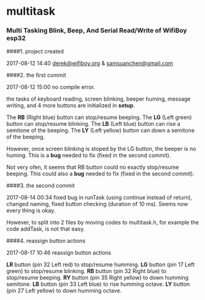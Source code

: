 # multitask
### Multi Tasking Blink, Beep, And Serial Read/Write of WifiBoy esp32

####1. project created

2017-08-12 14:40 derek@wifiboy.org & samsuanchen@gmail.com

####2. the first commit

2017-08-12 15:00 no compile error.
	
the tasks of keyboard reading, screen blinking, beeper huming, message writing, and 4 more buttons are initialized in **setup**.

The **RB** (Right blue) button can stop/resume beeping.
The **LG** (Left green) button can stop/resume blinking.
The **LB** (Left blue) button can rise a semitone of the beeping.
The **LY** (Left yellow) button can down a semitone of the beeping.

However, once screen blinking is stoped by the LG button, the beeper is no huming.  This is a **bug** needed to fix (fixed in the second commit).

Not very ofen, it seems that RB button could no exactly stop/resume beeping.  This could also a **bug** needed to fix (fixed in the second commit).

####3. the second commit

2017-08-14 00:34 fixed bug in runTask (using continue instead of return), changed naming, fixed button checking (duration of 10 ms).  Seems now every thing is okay.

However, to split into 2 files by moving codes to multitask.h, for example the code addTask, is not that easy.

####4. reassign button actions

2017-08-17 10:46 reassign button actions

**LR** button (pin 32 Left red) to stop/resume humming.
**LG** button (pin 17 Left green) to stop/resume blinking.
**RB** button (pin 32 Right blue) to stop/resume beeping.
**RY** button (pin 35 Right yellow) to down humming semitone.
**LB** button (pin 33 Left blue) to rise humming octave.
**LY** button (pin 27 Left yellow) to down humming octave.